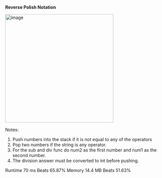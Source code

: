 **Reverse Polish Notation**

<img width="347" alt="image" src="https://user-images.githubusercontent.com/25766765/218362054-ed42c08f-b799-4296-846a-8bfc47f465b3.png">

Notes:
1. Push numbers into the stack if it is not equal to any of the operators
2. Pop two numbers if the string is any operator.
3. For the sub and div func do num2 as the first number and num1 as the second number.
4. The division answer must be converted to int before pushing.

Runtime
70 ms
Beats
65.87%
Memory
14.4 MB
Beats
51.63%
